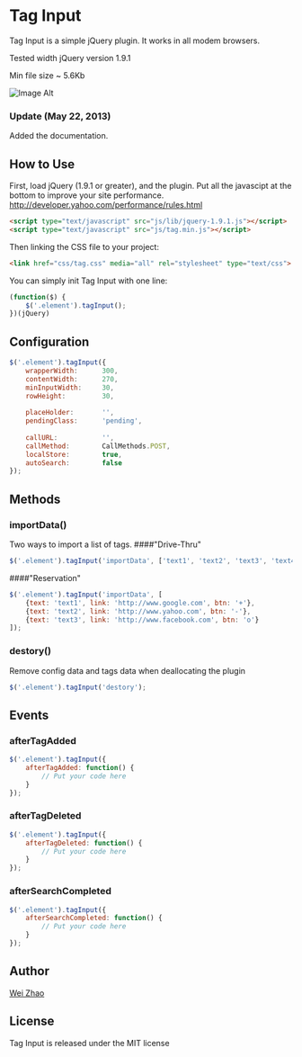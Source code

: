 # Tag Input

Tag Input is a simple jQuery plugin. It works in all modem browsers.

Tested width jQuery version 1.9.1

Min file size ~ 5.6Kb

![Image Alt](https://raw.github.com/wei-zhao-83/Tag-Input/master/TagInput.jpg)

### Update (May 22, 2013)
Added the documentation.

## How to Use

First, load jQuery (1.9.1 or greater), and the plugin. 
Put all the javascipt at the bottom to improve your site performance.
http://developer.yahoo.com/performance/rules.html
```html
<script type="text/javascript" src="js/lib/jquery-1.9.1.js"></script>
<script type="text/javascript" src="js/tag.min.js"></script>
```

Then linking the CSS file to your project:
```html
<link href="css/tag.css" media="all" rel="stylesheet" type="text/css">
```

You can simply init Tag Input with one line:

```javascript
(function($) {
    $('.element').tagInput();
})(jQuery)
```

## Configuration
```javascript
$('.element').tagInput({
    wrapperWidth:      300,
    contentWidth:      270,
    minInputWidth:     30,
    rowHeight:         30,
    
    placeHolder:       '',
    pendingClass:      'pending',
    
    callURL:           '',
    callMethod:        CallMethods.POST,
    localStore:        true,
    autoSearch:        false
});
```

## Methods

### importData()
Two ways to import a list of tags.
####"Drive-Thru"
```javascript
$('.element').tagInput('importData', ['text1', 'text2', 'text3', 'text4', 'text5']);
```
####"Reservation"
```javascript
$('.element').tagInput('importData', [
    {text: 'text1', link: 'http://www.google.com', btn: '+'},
    {text: 'text2', link: 'http://www.yahoo.com', btn: '-'},
    {text: 'text3', link: 'http://www.facebook.com', btn: 'o'}
]);
```

### destory()
Remove config data and tags data when deallocating the plugin
```javascript
$('.element').tagInput('destory');
```

## Events

### afterTagAdded
```javascript
$('.element').tagInput({
    afterTagAdded: function() {
        // Put your code here
    }
});
```
### afterTagDeleted
```javascript
$('.element').tagInput({
    afterTagDeleted: function() {
        // Put your code here
    }
});
```

### afterSearchCompleted
```javascript
$('.element').tagInput({
    afterSearchCompleted: function() {
        // Put your code here
    }
});
```

## Author
[Wei Zhao](http://github.com/wei-zhao-83)

## License
Tag Input is released under the MIT license


